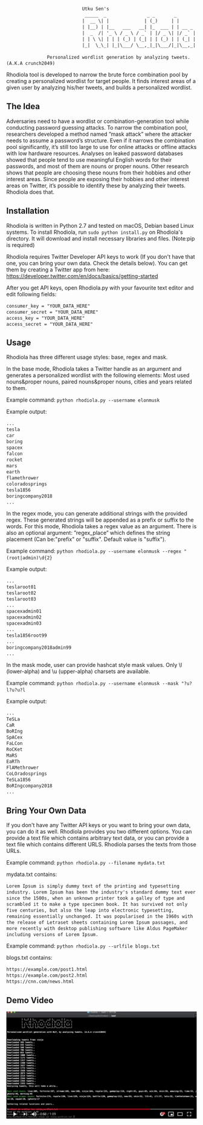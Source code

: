 ```
                            Utku Sen's
                             _____  _               _ _       _                            
                            |  __ \| |             | (_)     | |                            
                            | |__) | |__   ___   __| |_  ___ | | __ _ 
                            |  _  /| '_ \ / _ \ / _` | |/ _ \| |/ _` |                       
                            | | \ \| | | | (_) | (_| | | (_) | | (_| |
                            |_|  \_\_| |_|\___/ \__,_|_|\___/|_|\__,_|                           

               Personalized wordlist generation by analyzing tweets. (A.K.A crunch2049)

```

Rhodiola tool is developed to narrow the brute force combination pool by creating a personalized wordlist for target people. It finds interest areas of a given user by analyzing his/her tweets, and builds a personalized wordlist.

## The Idea

Adversaries need to have a wordlist or combination-generation tool while conducting password guessing attacks. To narrow the combination pool, researchers developed a method named ”mask attack” where the attacker needs to assume a password’s structure. Even if it narrows the combination pool significantly, it’s still too large to use for online attacks or offline attacks with low hardware resources. Analyses on leaked password databases showed that people tend to use meaningful English words for their passwords, and most of them are nouns or proper nouns. Other research shows that people are choosing these nouns from their hobbies and other interest areas. Since people are exposing their hobbies and other interest areas on Twitter, it’s possible to identify these by analyzing their tweets. Rhodiola does that.

## Installation

Rhodiola is written in Python 2.7 and tested on macOS, Debian based Linux systems. To install Rhodiola, run `sudo python install.py` on Rhodiola's directory. It will download and install necessary libraries and files. (Note:pip is required)

Rhodiola requires Twitter Developer API keys to work (If you don't have that one, you can bring your own data. Check the details below). You can get them by creating a Twitter app from here: https://developer.twitter.com/en/docs/basics/getting-started

After you get API keys, open Rhodiola.py with your favourite text editor and edit following fields:

```
consumer_key = "YOUR_DATA_HERE"
consumer_secret = "YOUR_DATA_HERE"
access_key = "YOUR_DATA_HERE"
access_secret = "YOUR_DATA_HERE"

```

## Usage

Rhodiola has three different usage styles: base, regex and mask.

In the base mode, Rhodiola takes a Twitter handle as an argument and generates a personalized wordlist with the following elements: Most used nouns&proper nouns, paired nouns&proper nouns, cities and years related to them. 

Example command: `python rhodiola.py --username elonmusk`

Example output:

```
...
tesla
car
boring
spacex
falcon
rocket
mars
earth
flamethrower
coloradosprings
tesla1856
boringcompany2018
...
```

In the regex mode, you can generate additional strings with the provided regex. These generated strings will be appended as a prefix or suffix to the words. For this mode, Rhodiola takes a regex value as an argument. There is also an optional argument: ”regex_place” which defines the string placement (Can be:"prefix" or "suffix". Default value is "suffix"). 

Example command: `python rhodiola.py --username elonmusk --regex "(root|admin)\d{2}`

Example output:

```
...
teslaroot01
teslaroot02
teslaroot03
...
spacexadmin01
spacexadmin02
spacexadmin03
...
tesla1856root99
...
boringcompany2018admin99
...
```

In the mask mode, user can provide hashcat style mask values. Only \l (lower-alpha) and \u (upper-alpha) charsets are available. 

Example command: `python rhodiola.py --username elonmusk --mask "?u?l?u?u?l`

Example output:

```
...
TeSLa
CaR
BoRIng
SpACex
FaLCon
RoCKet
MaRS
EaRTh
FlAMethrower
CoLOradosprings
TeSLa1856
BoRIngcompany2018
...
```

## Bring Your Own Data

If you don't have any Twitter API keys or you want to bring your own data, you can do it as well. Rhodiola provides you two different options. You can provide a text file which contains arbitrary text data, or you can provide a text file which contains different URLS. Rhodiola parses the texts from those URLs.

Example command: `python rhodiola.py --filename mydata.txt` 

mydata.txt contains:

```
Lorem Ipsum is simply dummy text of the printing and typesetting industry. Lorem Ipsum has been the industry's standard dummy text ever since the 1500s, when an unknown printer took a galley of type and scrambled it to make a type specimen book. It has survived not only five centuries, but also the leap into electronic typesetting, remaining essentially unchanged. It was popularised in the 1960s with the release of Letraset sheets containing Lorem Ipsum passages, and more recently with desktop publishing software like Aldus PageMaker including versions of Lorem Ipsum.
```

Example command: `python rhodiola.py --urlfile blogs.txt` 

blogs.txt contains:

```
https://example.com/post1.html
https://example.com/post2.html
https://cnn.com/news.html
```

## Demo Video

[![Youtube Video](screenshot.png)](https://www.youtube.com/watch?v=ouDGlIEU9o8)
